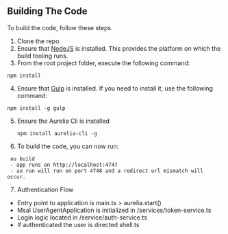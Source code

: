 
## Building The Code

To build the code, follow these steps.

1. Clone the repo
2. Ensure that [NodeJS](http://nodejs.org/) is installed. This provides the platform on which the build tooling runs.
3. From the root project folder, execute the following command:
  ```shell
  npm install
  ```
4. Ensure that [Gulp](http://gulpjs.com/) is installed. If you need to install it, use the following command:

  ```shell
  npm install -g gulp
  ```
5. Ensure the Aurelia Cli is installed

	```shell
    npm install aurelia-cli -g
    ```
6. To build the code, you can now run:
  ```shell
   au build
   - app runs on http://localhost:4747
   - au run will run on port 4748 and a redirect url mismatch will occur. 
  ```
7. Authentication Flow
  - Entry point to application is main.ts > aurelia.start()
  - Msal UserAgentApplication is initialized in /services/token-service.ts
  - Login logic located in /service/auth-service.ts
  - If authenticated the user is directed shell.ts
